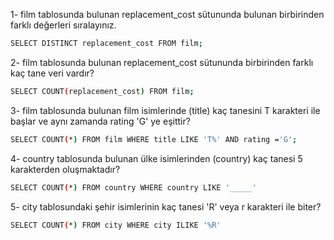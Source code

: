 1- film tablosunda bulunan replacement_cost sütununda bulunan birbirinden farklı değerleri sıralayınız.  
```sh
SELECT DISTINCT replacement_cost FROM film;
```
2- film tablosunda bulunan replacement_cost sütununda birbirinden farklı kaç tane veri vardır?  
```sh
SELECT COUNT(replacement_cost) FROM film;
```
3- film tablosunda bulunan film isimlerinde (title) kaç tanesini T karakteri ile başlar ve aynı zamanda rating 'G' ye eşittir?  
```sh
SELECT COUNT(*) FROM film WHERE title LIKE 'T%' AND rating ='G';
```
4- country tablosunda bulunan ülke isimlerinden (country) kaç tanesi 5 karakterden oluşmaktadır?  
```sh
SELECT COUNT(*) FROM country WHERE country LIKE '_____'
```
5- city tablosundaki şehir isimlerinin kaç tanesi 'R' veya r karakteri ile biter?  
```sh
SELECT COUNT(*) FROM city WHERE city ILIKE '%R'  
```

